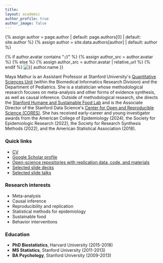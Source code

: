 ```yaml
---
title: 
layout: academic
author_profile: true
author_image: false
---
```


{% assign author = page.author | default: page.authors[0] | default: site.author %}
{% assign author = site.data.authors[author] | default: author %}
<div class="author__avatar__large">
  {% if author.avatar contains "://" %}
    {% assign author_src = author.avatar %}
  {% else %}
    {% assign author_src = author.avatar | relative_url %}
  {% endif %}
  <img src="{{ author_src }}" alt="{{ author.name }}" itemprop="image">
</div>

Maya Mathur is an Assistant Professor at Stanford University's [Quantitative Sciences Unit](https://med.stanford.edu/qsu.html) (within the Biomedical Informatics Research Division) and the Department of Pediatrics. She is a statistician whose methodological research focuses on meta-analysis and other forms of evidence synthesis, as well as causal inference. Outside of methodological research, she directs the [Stanford Humane and Sustainable Food Lab](https://www.foodlabstanford.com/) and is the Associate Director of the Stanford Data Science's [Center for Open and Reproducible Science (CORES)](https://datascience.stanford.edu/cores). She has received early-career and young investigator awards from the American College of Epidemiology (2024), the Society for Epidemiologic Research (2022), the Society for Research Synthesis Methods (2022), and the American Statistical Association (2018).


### Quick links
- [CV](https://www.dropbox.com/scl/fi/4akg39cxorep5d005n1dr/Mathur-CV-for-website.pdf?rlkey=jw6yg4j0f5huht40q8r2jdevv&dl=0)
- [Google Scholar profile](https://scholar.google.com/citations?user=vmuNN1sAAAAJ&hl=en)
- [Open-science repositories with replication data, code, and materials](https://osf.io/e9tg8/)
- [Selected slide decks](https://osf.io/x7zgu/)
- [Selected slide talks](https://www.youtube.com/playlist?list=PL518lxDNEhwMxYdl2N8Ip_FMsqC_0TW8F) 

### Research interests
- Meta-analysis
- Causal inference
- Reproducibility and replication
- Statistical methods for epidemiology
- Sustainable food
- Behavior interventions

### Education
- **PhD Biostatistics**, Harvard University (2015-2018)
- **MS Statistics**, Stanford University (2011-2013)
- **BA Psychology**, Stanford University (2009-2013)